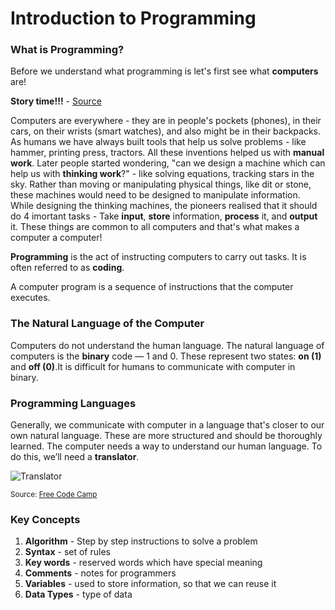 # Introduction to Programming

### What is Programming? 

Before we understand what programming is let's first see what **computers** are!

**Story time!!!** - [Source](https://youtu.be/xfKn5OjHLqQ)

Computers are everywhere - they are in people's pockets (phones), in their cars, on their wrists (smart watches), and also might be in their backpacks. 
As humans we have always built tools that help us solve problems - like hammer, printing press, tractors. All these inventions helped us with **manual work**. Later people started wondering, "can we design a machine which can help us with **thinking work**?" - like solving equations, tracking stars in the sky. Rather than moving or manipulating physical things, like dit or stone, these machines would need to be designed to manipulate information. While designing the thinking machines, the pioneers realised that it should do 4 imortant tasks - Take **input**, **store** information, **process** it, and **output** it. These things are common to all computers and that's what makes a computer a computer!

**Programming** is the act of instructing computers to carry out tasks. It is often referred to as **coding**.

A computer program is a sequence of instructions that the computer executes.

### The Natural Language of the Computer 
Computers do not understand the human language. The natural language of computers is the **binary** code — 1 and 0. These represent two states: **on (1)** and **off (0)**.It is difficult for humans to communicate with computer in binary.

### Programming Languages
Generally, we communicate with computer in a language that's closer to our own natural language. These are more structured and should be thoroughly learned. The computer needs a way to understand our human language. To do this, we’ll need a **translator**.

![Translator](https://cdn-media-1.freecodecamp.org/images/4NAINQiVOx5JSNH9XOrmaLpIvJPcxqvofFgd)
<div><small> Source: <a target="_blank" href="https://www.freecodecamp.org/news/a-gentler-introduction-to-programming-1f57383a1b2c/">Free Code Camp</a></small></div>

### Key Concepts
1. **Algorithm** - Step by step instructions to solve a problem
2. **Syntax** - set of rules
3. **Key words** - reserved words which have special meaning
4. **Comments** - notes for programmers
5. **Variables** - used to store information, so that we can reuse it
6. **Data Types** - type of data


